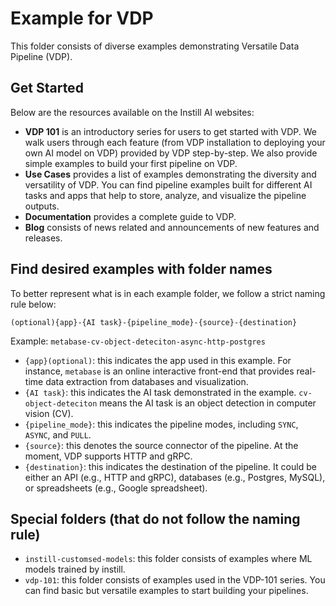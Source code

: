 # Example for VDP

This folder consists of diverse examples demonstrating Versatile Data Pipeline (VDP). 

## Get Started

Below are the resources available on the Instill AI websites:
- **VDP 101** is an introductory series for users to get started with VDP. We walk users through each feature (from VDP installation to deploying your own AI model on VDP) provided by VDP step-by-step. We also provide simple examples to build your first pipeline on VDP.
- **Use Cases** provides a list of examples demonstrating the diversity and versatility of VDP. You can find pipeline examples built for different AI tasks and apps that help to store, analyze, and visualize the pipeline outputs.
- **Documentation** provides a complete guide to VDP.
- **Blog** consists of news related and announcements of new features and releases. 

## Find desired examples with folder names

To better represent what is in each example folder, we follow a strict naming rule below:

`(optional){app}-{AI task}-{pipeline_mode}-{source}-{destination}`

Example:
`metabase-cv-object-deteciton-async-http-postgres`

- `{app}(optional)`: this indicates the app used in this example. For instance, `metabase` is an online interactive front-end that provides real-time data extraction from databases and visualization.
- `{AI task}`: this indicates the AI task demonstrated in the example. `cv-object-deteciton` means the AI task is an object detection in computer vision (CV).  
- `{pipeline_mode}`: this indicates the pipeline modes, including `SYNC`, `ASYNC`, and `PULL`.
- `{source}`: this denotes the source connector of the pipeline. At the moment, VDP supports HTTP and gRPC.
- `{destination}`: this indicates the destination of the pipeline. It could be either an API (e.g., HTTP and gRPC), databases (e.g., Postgres, MySQL), or spreadsheets (e.g., Google spreadsheet).

## Special folders (that do not follow the naming rule)
- `instill-customsed-models`: this folder consists of examples where ML models trained by instill.
- `vdp-101`: this folder consists of examples used in the VDP-101 series. You can find basic but versatile examples to start building your pipelines.